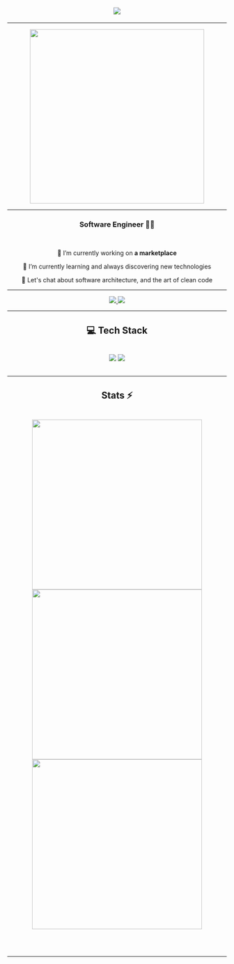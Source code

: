 <h1 align="center">
<img src="https://readme-typing-svg.herokuapp.com/?font=Righteous&size=35&center=true&vCenter=true&width=500&height=70&duration=4000&lines=Hi+!+👋;+I'm+Imad+Ettamen!;+From+Morocco+🤞" />
</h1>

 <hr/>

<p align="center">
  <img src="https://ik.imagekit.io/dresma/Dresma_Library/Senior-Software_1Yc9yhzGz.gif" width="400">
</p>



 <hr/>

<h3 align="center">Software Engineer 🧑‍💻</h3>

<br/>


<div align="center">
 
 🔭 I’m currently working on **a marketplace**
 
 🌱 I’m currently learning and always discovering new technologies

 💬 Let's chat about software architecture, and the art of clean code



 </div>

  <hr/>
  

<div align="center"> 
  <a href="imadettamen18@gmail.com">
    <img src="https://img.shields.io/badge/Gmail-333333?style=for-the-badge&logo=gmail&logoColor=red" />
  </a>
  <a href="https://www.linkedin.com/in/imadettamen88/" target="_blank">
    <img src="https://img.shields.io/badge/LinkedIn-0077B5?style=for-the-badge&logo=linkedin&logoColor=white" target="_blank" />
  </a>
</div>

 <hr/>

 

<h2 align="center"> 💻 Tech Stack </h2>
<br/>

<div align="center">
    <img src="https://skillicons.dev/icons?i=dotnet,spring,express,java,cs,javascript,typescript,react,angular,flutter,docker,kafka,grafana,git" />
    <img src="https://skillicons.dev/icons?i=firebase,mongodb,mysql,redux,rabbitmq" />
</div>

<br/>




<hr/>

<h2 align="center"> Stats ⚡</h2>
<br>
<div align=center>
 <img width=390 src="https://github-readme-stats.vercel.app/api?username=imadett88&theme=tokyonight&show_icons=true&hide_border=true&count_private=true"/>
 <img width=390 src="https://github-readme-streak-stats.herokuapp.com/?user=imadett88&theme=tokyonight&hide_border=true" >
 <img width=390 src="https://github-readme-stats.vercel.app/api/top-langs/?username=imadett88&theme=tokyonight&show_icons=true&hide_border=true&layout=compact">

</div>

<br/><br/>

<hr/>

<br/>


